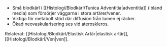 
- Små blodkärl i [[Histologi/Blodkärl/Tunica Adventitia|adventitia]] (ibland media) som försörjer väggarna i stora artärer/vener.  
- Viktiga för metabolt stöd där diffusion från lumen ej räcker.  
- Ökad neovaskularisering ses vid ateroskleros.

Relaterat: [[Histologi/Blodkärl/Elastisk Artär|elastisk artär]], [[Histologi/Blodkärl/Ven|ven]].

